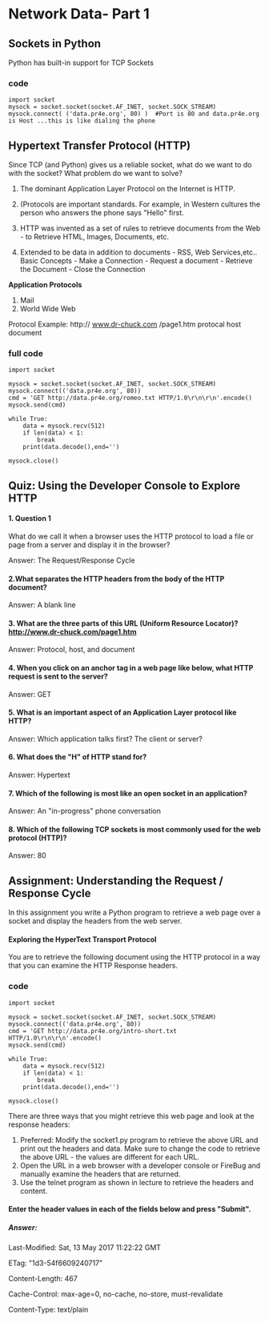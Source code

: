 # Network Data- Part 1

## Sockets in Python

Python has built-in support for TCP Sockets

### code
    import socket
    mysock = socket.socket(socket.AF_INET, socket.SOCK_STREAM)
    mysock.connect( ('data.pr4e.org', 80) )  #Port is 80 and data.pr4e.org is Host ...this is like dialing the phone
    
## Hypertext Transfer Protocol (HTTP)

Since TCP (and Python) gives us a reliable socket, what do we want to do with the socket? What problem do
we want to solve?

1. The dominant Application Layer Protocol on the Internet is HTTP.

2. (Protocols are important standards. For example, in Western cultures the person who answers the phone says "Hello" first.

3. HTTP was invented as a set of rules to retrieve documents from the Web - to Retrieve HTML, Images, Documents, etc.

4. Extended to be data in addition to documents - RSS, Web Services,etc.. Basic Concepts - Make a Connection - Request a document - Retrieve the Document - Close the Connection
 
**Application Protocols**
1. Mail
2. World Wide Web

Protocol Example:
http://   www.dr-chuck.com    /page1.htm
protocal      host             document

### full code
 
    import socket

    mysock = socket.socket(socket.AF_INET, socket.SOCK_STREAM)
    mysock.connect(('data.pr4e.org', 80))
    cmd = 'GET http://data.pr4e.org/romeo.txt HTTP/1.0\r\n\r\n'.encode()
    mysock.send(cmd)

    while True:
        data = mysock.recv(512)
        if len(data) < 1:
            break
        print(data.decode(),end='')

    mysock.close()
    
## Quiz: Using the Developer Console to Explore HTTP

#### 1. Question 1
What do we call it when a browser uses the HTTP protocol to load a file or page from a server and display it in the browser?

Answer: The Request/Response Cycle

#### 2.What separates the HTTP headers from the body of the HTTP document?

Answer: A blank line

#### 3. What are the three parts of this URL (Uniform Resource Locator)? http://www.dr-chuck.com/page1.htm

Answer: Protocol, host, and document

#### 4. When you click on an anchor tag in a web page like below, what HTTP request is sent to the server?

Answer: GET

#### 5. What is an important aspect of an Application Layer protocol like HTTP?

Answer: Which application talks first? The client or server?

#### 6. What does the "H" of HTTP stand for?

Answer: Hypertext

#### 7. Which of the following is most like an open socket in an application?

Answer: An "in-progress" phone conversation

#### 8. Which of the following TCP sockets is most commonly used for the web protocol (HTTP)?

Answer: 80

## Assignment: Understanding the Request / Response Cycle

In this assignment you write a Python program to retrieve a web page over a socket and display the headers from the web server.

#### Exploring the HyperText Transport Protocol

You are to retrieve the following document using the HTTP protocol in a way that you can examine the HTTP Response headers.


### code 
    import socket

    mysock = socket.socket(socket.AF_INET, socket.SOCK_STREAM)
    mysock.connect(('data.pr4e.org', 80))
    cmd = 'GET http://data.pr4e.org/intro-short.txt HTTP/1.0\r\n\r\n'.encode()
    mysock.send(cmd)

    while True:
        data = mysock.recv(512)
        if len(data) < 1:
            break
        print(data.decode(),end='')

    mysock.close()

There are three ways that you might retrieve this web page and look at the response headers:

1. Preferred: Modify the socket1.py program to retrieve the above URL and print out the headers and data. Make sure to change the code to retrieve the above URL - the values are different for each URL.
2. Open the URL in a web browser with a developer console or FireBug and manually examine the headers that are returned.
3. Use the telnet program as shown in lecture to retrieve the headers and content.

#### Enter the header values in each of the fields below and press "Submit".
##### Answer:
Last-Modified:
Sat, 13 May 2017 11:22:22 GMT
 
ETag:
"1d3-54f6609240717"
 
Content-Length:
467
 
Cache-Control:
max-age=0, no-cache, no-store, must-revalidate
 
Content-Type:
text/plain
 
